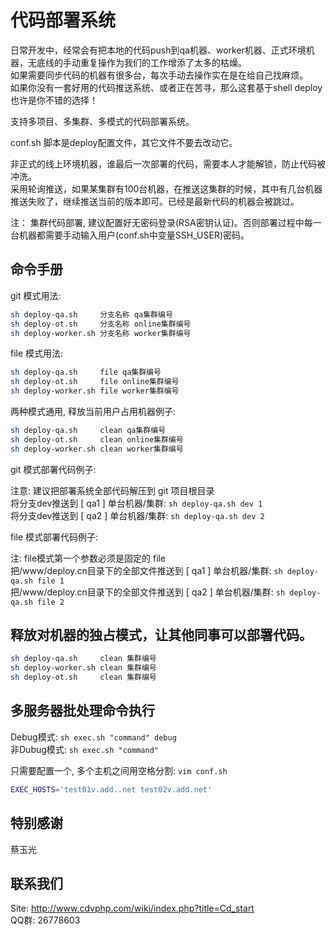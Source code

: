# 代码部署系统

日常开发中，经常会有把本地的代码push到qa机器、worker机器、正式环境机器，无底线的手动重复操作为我们的工作增添了太多的枯燥。<br />
如果需要同步代码的机器有很多台，每次手动去操作实在是在给自己找麻烦。<br />
如果你没有一套好用的代码推送系统、或者正在苦寻，那么这套基于shell deploy也许是你不错的选择！<br />

支持多项目、多集群、多模式的代码部署系统。

conf.sh 脚本是deploy配置文件，其它文件不要去改动它。

非正式的线上环境机器，谁最后一次部署的代码，需要本人才能解锁，防止代码被冲洗。<br />
采用轮询推送，如果某集群有100台机器，在推送这集群的时候，其中有几台机器推送失败了，继续推送当前的版本即可。已经是最新代码的机器会被跳过。

注：
集群代码部署, 建议配置好无密码登录(RSA密钥认证)。否则部署过程中每一台机器都需要手动输入用户(conf.sh中变量SSH_USER)密码。

## 命令手册

git 模式用法: 
```Bash
sh deploy-qa.sh     分支名称 qa集群编号
sh deploy-ot.sh     分支名称 online集群编号
sh deploy-worker.sh 分支名称 worker集群编号
```

file 模式用法: 
```Bash
sh deploy-qa.sh     file qa集群编号
sh deploy-ot.sh     file online集群编号
sh deploy-worker.sh file worker集群编号
```

两种模式通用, 释放当前用户占用机器例子:
```Bash
sh deploy-qa.sh     clean qa集群编号
sh deploy-ot.sh     clean online集群编号
sh deploy-worker.sh clean worker集群编号
```

git 模式部署代码例子:

注意: 建议把部署系统全部代码解压到 git 项目根目录<br />
将分支dev推送到 [ qa1 ] 单台机器/集群: `sh deploy-qa.sh dev 1`<br />
将分支dev推送到 [ qa2 ] 单台机器/集群: `sh deploy-qa.sh dev 2`<br />

file 模式部署代码例子:

注: file模式第一个参数必须是固定的 file<br />
把/www/deploy.cn目录下的全部文件推送到 [ qa1 ] 单台机器/集群: `sh deploy-qa.sh file 1`<br />
把/www/deploy.cn目录下的全部文件推送到 [ qa2 ] 单台机器/集群: `sh deploy-qa.sh file 2`<br />

## 释放对机器的独占模式，让其他同事可以部署代码。
```Bash
sh deploy-qa.sh     clean 集群编号
sh deploy-worker.sh clean 集群编号
sh deploy-ot.sh     clean 集群编号
```

## 多服务器批处理命令执行

Debug模式:   `sh exec.sh "command" debug`<br />
非Dubug模式: `sh exec.sh "command"`<br />

只需要配置一个, 多个主机之间用空格分割: `vim conf.sh`<br />
```Bash
EXEC_HOSTS='test01v.add..net test02v.add.net'
```

## 特别感谢

蔡玉光

## 联系我们

Site: http://www.cdvphp.com/wiki/index.php?title=Cd_start<br />
QQ群: 26778603


